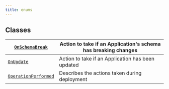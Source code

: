 ```yaml
---
title: enums
---
```


## Classes

| [`OnSchemaBreak`](/reference/algokit-utils-py/api/applications/enums/onschemabreak/#algokit_utils.applications.enums.OnSchemaBreak)                | Action to take if an Application's schema has breaking changes |
| -------------------------------------------------------------------------------------------------------------------------------------------------- | -------------------------------------------------------------- |
| [`OnUpdate`](/reference/algokit-utils-py/api/applications/enums/onupdate/#algokit_utils.applications.enums.OnUpdate)                               | Action to take if an Application has been updated              |
| [`OperationPerformed`](/reference/algokit-utils-py/api/applications/enums/operationperformed/#algokit_utils.applications.enums.OperationPerformed) | Describes the actions taken during deployment                  |
